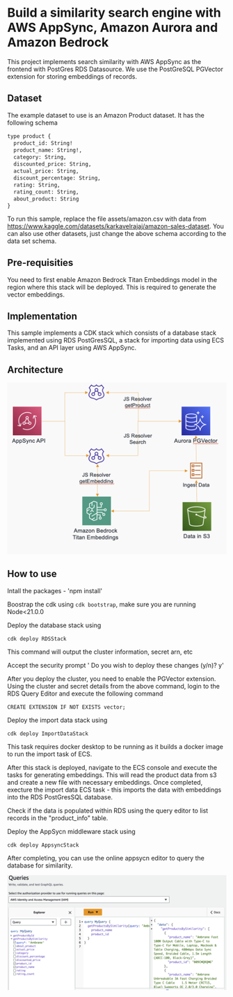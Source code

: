 # Build a similarity search engine with AWS AppSync, Amazon Aurora and Amazon Bedrock

This project implements search similarity with AWS AppSync as the frontend with PostGres RDS Datasource. We use the PostGreSQL PGVector extension for storing embeddings of records.

## Dataset

The example dataset to use is an Amazon Product dataset. It has the following schema
```
type product {
  product_id: String!
  product_name: String!,
  category: String,
  discounted_price: String,
  actual_price: String,
  discount_percentage: String,
  rating: String,
  rating_count: String,
  about_product: String
}
```

To run this sample, replace the file assets/amazon.csv with data from https://www.kaggle.com/datasets/karkavelrajaj/amazon-sales-dataset. You can also use other datasets, just change the above schema according to the data set schema.

## Pre-requisities

You need to first enable Amazon Bedrock Titan Embeddings model in the region where this stack will be deployed. This is required to generate the vector embeddings.

## Implementation

This sample implements a CDK stack which consists of a database stack implemented using RDS PostGresSQL, a stack for importing data using ECS Tasks, and an API layer using AWS AppSync. 

## Architecture

<img src="images/appsync-pgvector-arch.png" alt="drawing" width="600"/>

## How to use

Intall the packages - 'npm install'

Boostrap the cdk using `cdk bootstrap`, make sure you are running Node<21.0.0

Deploy the database stack using
```
cdk deploy RDSStack
```
This command will output the cluster information, secret arn, etc

Accept the security prompt '
Do you wish to deploy these changes (y/n)? y'

After you deploy the cluster, you need to enable the PGVector extension. Using the cluster and secret details from the above command, login to the RDS Query Editor and execute the following command

```
CREATE EXTENSION IF NOT EXISTS vector;
```

Deploy the import data stack using
```
cdk deploy ImportDataStack
```
This task requires docker desktop to be running as it builds a docker image to run the import task of ECS.

After this stack is deployed, navigate to the ECS console and execute the tasks for generating embeddings. This will read the product data from s3 and create a new file with necessary embeddings. Once completed, execture the import data ECS task - this imports the data with embeddings into the RDS PostGresSQL database.

Check if the data is populated within RDS using the query editor to list records in the "product_info" table.

Deploy the AppSycn middleware stack using
```
cdk deploy AppsyncStack
```

After completing, you can use the online appsycn editor to query the database for similarity.

![Appsync Queries](images/appsync_queries.png "Appsync Queries")



